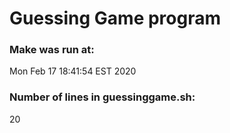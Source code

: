 # Guessing Game program
### Make was run at:
Mon Feb 17 18:41:54 EST 2020
### Number of lines in guessinggame.sh:
20
